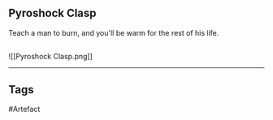 ## Pyroshock Clasp
Teach a man to burn, and you'll be warm for the rest of his life.
## 
![[Pyroshock Clasp.png]]

---
## Tags
#Artefact